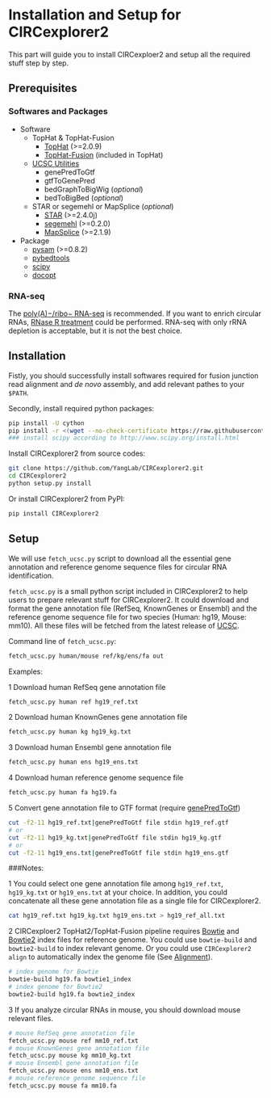 # Installation and Setup for CIRCexplorer2

This part will guide you to install CIRCexploer2 and setup all the required stuff step by step.

## Prerequisites

### Softwares and Packages

* Software
    - TopHat & TopHat-Fusion
        + [TopHat](http://ccb.jhu.edu/software/tophat/index.shtml) (>=2.0.9)
        + [TopHat-Fusion](http://ccb.jhu.edu/software/tophat/fusion_index.html) (included in TopHat)
    - [UCSC Utilities](http://hgdownload.soe.ucsc.edu/admin/exe/)
        + genePredToGtf
        + gtfToGenePred
        + bedGraphToBigWig (*optional*)
        + bedToBigBed (*optional*)
    - STAR or segemehl or MapSplice (*optional*)
        + [STAR](https://github.com/alexdobin/STAR) (>=2.4.0j)
        + [segemehl](http://www.bioinf.uni-leipzig.de/Software/segemehl) (>=0.2.0)
        + [MapSplice](http://www.netlab.uky.edu/p/bioinfo/MapSplice2) (>=2.1.9)
* Package
    - [pysam](http://pysam.readthedocs.org/en/latest/) (>=0.8.2)
    - [pybedtools](https://pythonhosted.org/pybedtools)
    - [scipy](http://www.scipy.org)
    - [docopt](http://docopt.org)

### RNA-seq

The [poly(A)−/ribo− RNA-seq](http://genomebiology.com/2011/12/2/R16) is recommended. If you want to enrich circular RNAs, [RNase R treatment](http://www.sciencedirect.com/science/article/pii/S109727651300590X) could be performed. RNA-seq with only rRNA depletion is acceptable, but it is not the best choice.

## Installation

Fistly, you should successfully install softwares required for fusion junction read alignment and *de novo* assembly, and add relevant pathes to your `$PATH`.

Secondly, install required python packages:
```bash
pip install -U cython
pip install -r <(wget --no-check-certificate https://raw.githubusercontent.com/YangLab/CIRCexplorer2/master/requirements.txt -O -)
### install scipy according to http://www.scipy.org/install.html
```

Install CIRCexplorer2 from source codes:
```bash
git clone https://github.com/YangLab/CIRCexplorer2.git
cd CIRCexplorer2
python setup.py install
```

Or install CIRCexplorer2 from PyPI:
```bash
pip install CIRCexplorer2
```

## Setup

We will use `fetch_ucsc.py` script to download all the essential gene annotation and reference genome sequence files for circular RNA identification.

`fetch_ucsc.py` is a small python script included in CIRCexplorer2 to help users to prepare relevant stuff for CIRCexplorer2. It could download and format the gene annotation file (RefSeq, KnownGenes or Ensembl) and the reference genome sequence file for two species (Human: hg19, Mouse: mm10). All these files will be fetched from the latest release of [UCSC](http://hgdownload.soe.ucsc.edu/downloads.html).

Command line of `fetch_ucsc.py`:
```bash
fetch_ucsc.py human/mouse ref/kg/ens/fa out
```

Examples:

1 Download human RefSeq gene annotation file
```bash
fetch_ucsc.py human ref hg19_ref.txt
```

2 Download human KnownGenes gene annotation file
```bash
fetch_ucsc.py human kg hg19_kg.txt
```

3 Download human Ensembl gene annotation file
```bash
fetch_ucsc.py human ens hg19_ens.txt
```

4 Download human reference genome sequence file
```bash
fetch_ucsc.py human fa hg19.fa
```

5 Convert gene annotation file to GTF format (require [genePredToGtf](http://hgdownload.soe.ucsc.edu/admin/exe/))
```bash
cut -f2-11 hg19_ref.txt|genePredToGtf file stdin hg19_ref.gtf
# or
cut -f2-11 hg19_kg.txt|genePredToGtf file stdin hg19_kg.gtf
# or
cut -f2-11 hg19_ens.txt|genePredToGtf file stdin hg19_ens.gtf
```

###Notes:

1 You could select one gene annotation file among `hg19_ref.txt`, `hg19_kg.txt` or `hg19_ens.txt` at your choice. In addition, you could concatenate all these gene annotation file as a single file for CIRCexplorer2.
```bash
cat hg19_ref.txt hg19_kg.txt hg19_ens.txt > hg19_ref_all.txt
```

2 CIRCexploer2 TopHat2/TopHat-Fusion pipeline requires [Bowtie](http://bowtie-bio.sourceforge.net/index.shtml) and [Bowtie2](http://bowtie-bio.sourceforge.net/bowtie2/index.shtml) index files for reference genome. You could use `bowtie-build` and `bowtie2-build` to index relevant genome. Or you could use `CIRCexplorer2 align` to automatically index the genome file (See [Alignment](../tutorial/alignment.md)).
```bash
# index genome for Bowtie
bowtie-build hg19.fa bowtie1_index
# index genome for Bowtie2
bowtie2-build hg19.fa bowtie2_index
```

3 If you analyze circular RNAs in mouse, you should download mouse relevant files.
```bash
# mouse RefSeq gene annotation file
fetch_ucsc.py mouse ref mm10_ref.txt
# mouse KnownGenes gene annotation file
fetch_ucsc.py mouse kg mm10_kg.txt
# mouse Ensembl gene annotation file
fetch_ucsc.py mouse ens mm10_ens.txt
# mouse reference genome sequence file
fetch_ucsc.py mouse fa mm10.fa
```
